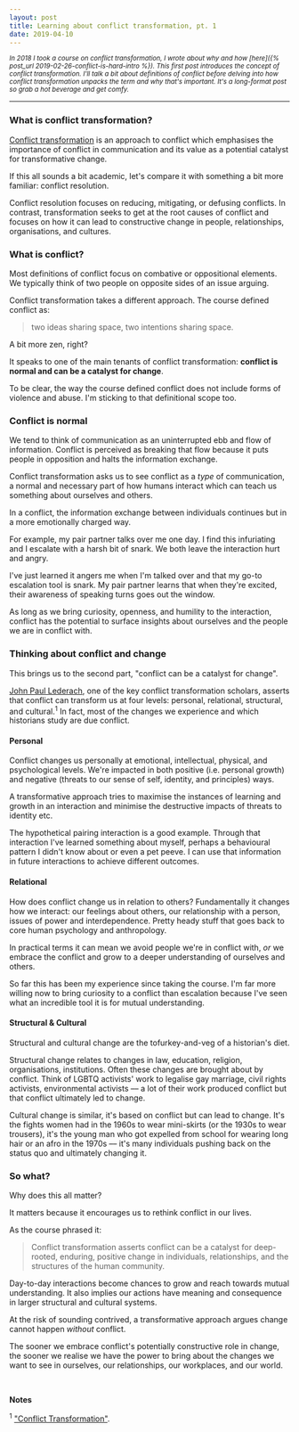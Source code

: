 ```yaml
---
layout: post
title: Learning about conflict transformation, pt. 1
date: 2019-04-10
---
```


<sub>_In 2018 I took a course on conflict transformation, I wrote about why and how [here]({% post_url 2019-02-26-conflict-is-hard-intro %}). This first post introduces the concept of conflict transformation. I'll talk a bit about definitions of conflict before delving into how conflict transformation unpacks the term and why that's important. It's a long-format post so grab a hot beverage and get comfy._</sub>

----------------------------------------------------------------

### What is conflict transformation?

[Conflict transformation](https://en.wikipedia.org/wiki/Conflict_transformation) is an approach to conflict which emphasises the importance of conflict in communication and its value as a potential catalyst for transformative change. 

If this all sounds a bit academic, let's compare it with something a bit more familiar: conflict resolution.  

Conflict resolution focuses on reducing, mitigating, or defusing conflicts. In contrast, transformation seeks to get at the root causes of conflict and focuses on how it can lead to constructive change in people, relationships, organisations, and cultures.

### What is conflict?

Most definitions of conflict focus on combative or oppositional elements. We typically think of two people on opposite sides of an issue arguing. 

Conflict transformation takes a different approach. The course defined conflict as:

 > two ideas sharing space, two intentions sharing space.

A bit more zen, right? 

It speaks to one of the main tenants of conflict transformation: **conflict is normal and can be a catalyst for change**.

To be clear, the way the course defined conflict does not include forms of violence and abuse. I'm sticking to that definitional scope too.

### Conflict is normal

We tend to think of communication as an uninterrupted ebb and flow of information. Conflict is perceived as breaking that flow because it puts people in opposition and halts the information exchange.

Conflict transformation asks us to see conflict as a _type_ of communication, a normal and necessary part of how humans interact which can teach us something about ourselves and others.

In a conflict, the information exchange between individuals continues but in a more emotionally charged way.

For example, my pair partner talks over me one day. I find this infuriating and I escalate with a harsh bit of snark. We both leave the interaction hurt and angry.

I've just learned it angers me when I'm talked over and that my go-to escalation tool is snark. My pair partner learns that when they're excited, their awareness of speaking turns goes out the window. 

As long as we bring curiosity, openness, and humility to the interaction, conflict has the potential to surface insights about ourselves and the people we are in conflict with. 

### Thinking about conflict and change

This brings us to the second part, "conflict can be a catalyst for change".

[John Paul Lederach](https://en.wikipedia.org/wiki/John_Paul_Lederach), one of the key conflict transformation scholars, asserts that conflict can transform us at four levels: personal, relational, structural, and cultural.<sup>1</sup> In fact, most of the changes we experience and which historians study are due conflict.

#### Personal
Conflict changes us personally at emotional, intellectual, physical, and psychological levels. We're impacted in both positive (i.e. personal growth) and negative (threats to our sense of self, identity, and principles) ways.

A transformative approach tries to maximise the instances of learning and growth in an interaction and minimise the destructive impacts of threats to identity etc.

The hypothetical pairing interaction is a good example. Through that interaction I've learned something about myself, perhaps a behavioural pattern I didn't know about or even a pet peeve. I can use that information in future interactions to achieve different outcomes.

#### Relational
How does conflict change us in relation to others? Fundamentally it changes how we interact: our feelings about others, our relationship with a person, issues of power and interdependence. Pretty heady stuff that goes back to core human psychology and anthropology. 

In practical terms it can mean we avoid people we're in conflict with, _or_ we embrace the conflict and grow to a deeper understanding of ourselves and others.

So far this has been my experience since taking the course. I'm far more willing now to bring curiosity to a conflict than escalation because I've seen what an incredible tool it is for mutual understanding. 

#### Structural & Cultural
Structural and cultural change are the tofurkey-and-veg of a historian's diet. 

Structural change relates to changes in law, education, religion, organisations, institutions. Often these changes are brought about by conflict. Think of LGBTQ activists' work to legalise gay marriage, civil rights activists, environmental activists –– a lot of their work produced conflict but that conflict ultimately led to change.

Cultural change is similar, it's based on conflict but can lead to change. It's the fights women had in the 1960s to wear mini-skirts (or the 1930s to wear trousers), it's the young man who got expelled from school for wearing long hair or an afro in the 1970s –– it's many individuals pushing back on the status quo and ultimately changing it.

### So what?

Why does this all matter? 

It matters because it encourages us to rethink conflict in our lives.

As the course phrased it:

> Conflict transformation asserts conflict can be a catalyst for deep-rooted, enduring, positive change in individuals, relationships, and the structures of the human community. 

Day-to-day interactions become chances to grow and reach towards mutual understanding. It also implies our actions have meaning and consequence in larger structural and cultural systems. 

At the risk of sounding contrived, a transformative approach argues change cannot happen _without_ conflict. 

The sooner we embrace conflict's potentially constructive role in change, the sooner we realise we have the power to bring about the changes we want to see in ourselves, our relationships, our workplaces, and our world.

<br>

**Notes**

<sup>1</sup> ["Conflict Transformation"](https://www.beyondintractability.org/essay/transformation).
